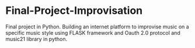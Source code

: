 # Final-Project-Improvisation
Final project in Python. Building an internet platform to improvise music on a specific music style using FLASK framework and Oauth 2.0 protocol and music21 library in python.
